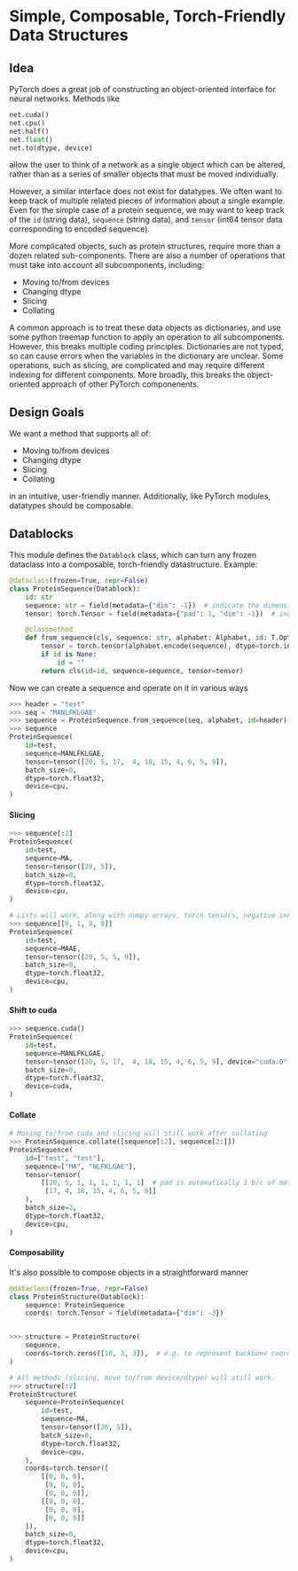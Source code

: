 # Simple, Composable, Torch-Friendly Data Structures

## Idea

PyTorch does a great job of constructing an object-oriented interface for neural networks. Methods like

```python
net.cuda()
net.cpu()
net.half()
net.float()
net.to(dtype, device)
```

allow the user to think of a network as a single object which can be altered, rather than as a series of smaller objects
that must be moved individually.

However, a similar interface does not exist for datatypes. We often want to keep track of multiple related pieces of information about a single
example. Even for the simple case of a protein sequence, we may want to keep track of the `id` (string data), `sequence` (string data), and
`tensor` (int64 tensor data corresponding to encoded sequence).

More complicated objects, such as protein structures, require more than a dozen related sub-components. There are also a number of operations that
must take into account all subcomponents, including:

- Moving to/from devices
- Changing dtype
- Slicing
- Collating

A common approach is to treat these data objects as dictionaries, and use some python treemap function to apply an operation to all subcomponents.
However, this breaks multiple coding principles. Dictionaries are not typed, so can cause errors when the variables in the dictionary are unclear.
Some operations, such as slicing, are complicated and may require different indexing for different components. More broadly, this breaks the object-
oriented approach of other PyTorch componenents.

## Design Goals

We want a method that supports all of:

- Moving to/from devices
- Changing dtype
- Slicing
- Collating

in an intuitive, user-friendly manner. Additionally, like PyTorch modules, datatypes should be composable.

## Datablocks

This module defines the `Datablock` class, which can turn any frozen dataclass into a composable, torch-friendly datastructure. Example:

```python
@dataclass(frozen=True, repr=False)
class ProteinSequence(Datablock):
    id: str
    sequence: str = field(metadata={"dim": -1})  # indicate the dimension along which slicing should occur
    tensor: torch.Tensor = field(metadata={"pad": 1, "dim": -1})  # indicate the dimension for slicing and the pad value for collating

    @classmethod
    def from_sequence(cls, sequence: str, alphabet: Alphabet, id: T.Optional[str] = None):
        tensor = torch.tensor(alphabet.encode(sequence), dtype=torch.int64)
        if id is None:
            id = ""
        return cls(id=id, sequence=sequence, tensor=tensor)
```

Now we can create a sequence and operate on it in various ways

```python
>>> header = "test"
>>> seq = "MANLFKLGAE"
>>> sequence = ProteinSequence.from_sequence(seq, alphabet, id=header)
>>> sequence
ProteinSequence(
    id=test,
    sequence=MANLFKLGAE,
    tensor=tensor([20, 5, 17,  4, 18, 15, 4, 6, 5, 9]),
    batch_size=0,
    dtype=torch.float32,
    device=cpu,
)
```

#### Slicing

```python
>>> sequence[:2]
ProteinSequence(
    id=test,
    sequence=MA,
    tensor=tensor([20, 5]),
    batch_size=0,
    dtype=torch.float32,
    device=cpu,
)

# Lists will work, along with numpy arrays, torch tensors, negative indexing, etc.
>>> sequence[[0, 1, 8, 9]]
ProteinSequence(
    id=test,
    sequence=MAAE,
    tensor=tensor([20, 5, 5, 9]),
    batch_size=0,
    dtype=torch.float32,
    device=cpu,
)
```

#### Shift to cuda

```python
>>> sequence.cuda()
ProteinSequence(
    id=test,
    sequence=MANLFKLGAE,
    tensor=tensor([20, 5, 17,  4, 18, 15, 4, 6, 5, 9], device="cuda:0"),
    batch_size=0,
    dtype=torch.float32,
    device=cuda,
)
```

#### Collate

```python
# Moving to/from cuda and slicing will still work after collating
>>> ProteinSequence.collate([sequence[:2], sequence[2:]])
ProteinSequence(
    id=["test", "test"],
    sequence=["MA", "NLFKLGAE"],
    tensor=tensor(
        [[20, 5, 1, 1, 1, 1, 1, 1]  # pad is automatically 1 b/c of metadata specified in declaration
         [17, 4, 18, 15, 4, 6, 5, 9]]
    ),
    batch_size=2,
    dtype=torch.float32,
    device=cpu,
)
```

#### Composability

It's also possible to compose objects in a straightforward manner

```python
@dataclass(frozen=True, repr=False)
class ProteinStructure(Datablock):
    sequence: ProteinSequence
    coords: torch.Tensor = field(metadata={"dim": -3})


>>> structure = ProteinStructure(
    sequence,
    coords=torch.zeros([10, 3, 3]),  # e.g. to represent backbone coordinates
)

# All methods (slicing, move to/from device/dtype) will still work.
>>> structure[:2]
ProteinStructure(
    sequence=ProteinSequence(
        id=test,
        sequence=MA,
        tensor=tensor([20, 5]),
        batch_size=0,
        dtype=torch.float32,
        device=cpu,
    ),
    coords=torch.tensor([
        [[0, 0, 0],
         [0, 0, 0],
         [0, 0, 0]],
        [[0, 0, 0],
         [0, 0, 0],
         [0, 0, 0]]
    ]),
    batch_size=0,
    dtype=torch.float32,
    device=cpu,
)

```
